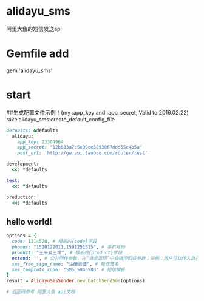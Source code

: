 # alidayu_sms
阿里大鱼的短信发送api

# Gemfile add
gem 'alidayu_sms'

# start
##生成配置文件示例！(my :app_key and :app_secret, Valid to 2016.02.22)
rake alidayu_sms:create_default_config_file
```ruby
defaults: &defaults
  alidayu:
    app_key: 23304964
    app_secret: "12b083a7c5e89ce3093067ddd65c4b5a"
    post_url: 'http://gw.api.taobao.com/router/rest'

development:
  <<: *defaults

test:
  <<: *defaults

production:
  <<: *defaults
```
## hello world!
```ruby
options = {
  code: 1314520, # 模板的{code}字段
  phones: "1520122011,1591251515", # 手机号码
  product: "王平爱王玲", # 模板的{product}字段
  extend: '', # 公共回传参数，在“消息返回”中会透传回该参数；举例：用户可以传入自己下级的会员ID，在消息返回时，该会员ID会包含在内，用户可以根据该会员ID识别是哪位会员使用了你的应用
  sms_free_sign_name: "注册验证", # 短信签名
  sms_template_code: "SMS_5045503" # 短信模板
}
result = AlidayuSmsSender.new.batchSendSms(options)

# 返回码参考 阿里大鱼 api文档
```
